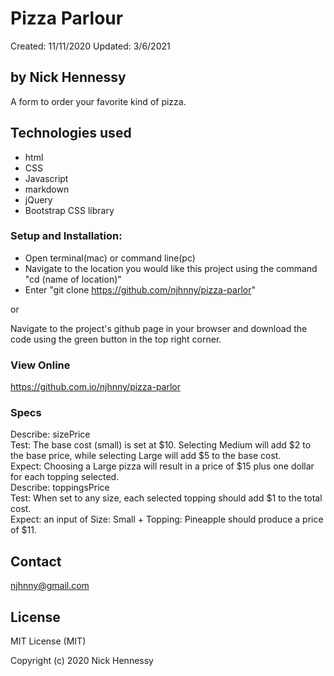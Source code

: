 # Pizza Parlour
Created: 11/11/2020 Updated: 3/6/2021
## by Nick Hennessy
A form to order your favorite kind of pizza.
## Technologies used
* html
* CSS
* Javascript
* markdown
* jQuery
* Bootstrap CSS library
### Setup and Installation:
* Open terminal(mac) or command line(pc)
* Navigate to the location you would like this project using the command "cd (name of location)"
* Enter "git clone https://github.com/njhnny/pizza-parlor"

or

Navigate to the project's github page in your browser and download the code using the green button in the top right corner.
### View Online
https://github.com.io/njhnny/pizza-parlor
### Specs
Describe: sizePrice  
Test: The base cost (small) is set at $10. Selecting Medium will add $2 to the base price, while selecting Large will add $5 to the base cost.  
Expect: Choosing a Large pizza will result in a price of $15 plus one dollar for each topping selected.  
Describe: toppingsPrice  
Test: When set to any size, each selected topping should add $1 to the total cost.  
Expect: an input of Size: Small + Topping: Pineapple should produce a price of $11.  
## Contact
njhnny@gmail.com
## License
MIT License (MIT)

Copyright (c) 2020 Nick Hennessy
